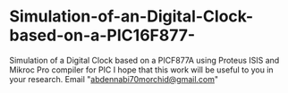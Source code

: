 # Simulation-of-an-Digital-Clock-based-on-a-PIC16F877-
Simulation of a Digital Clock  based on a PICF877A using Proteus ISIS and Mikroc Pro compiler for PIC
I hope that this work will be useful to you in your research. Email "abdennabi70morchid@gmail.com"
